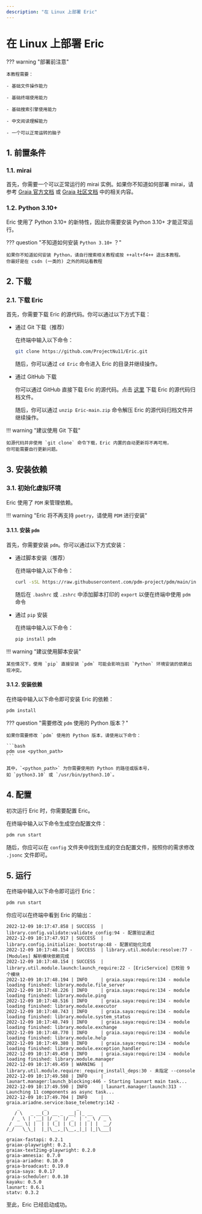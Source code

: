 ```yaml
---
description: "在 Linux 上部署 Eric"
---
```


# 在 Linux 上部署 Eric

??? warning "部署前注意"

    本教程需要：

    - 基础文件操作能力

    - 基础终端使用能力

    - 基础搜索引擎使用能力

    - 中文阅读理解能力

    - 一个可以正常运转的脑子

[//]: # (Readme from https://sagiri-kawaii.github.io/sagiri-bot/deployment/linux/)

## 1. 前置条件

### 1.1. mirai

首先，你需要一个可以正常运行的 mirai 实例。如果你不知道如何部署 mirai，请参考
[Graia 官方文档](https://graia.cn/ariadne/appendix/mah-install/) 或
[Graia 社区文档](https://graiax.cn/before/install_mirai.html) 中的相关内容。

### 1.2. Python 3.10+

Eric 使用了 Python 3.10+ 的新特性，因此你需要安装 Python 3.10+ 才能正常运行。

??? question "不知道如何安装 `Python 3.10+` ？"

    如果你不知道如何安装 Python，请自行搜索相关教程或按 ++alt+f4++ 退出本教程。  
    你最好是在 csdn (一类的) 之外的网站看教程

## 2. 下载

### 2.1. 下载 Eric

首先，你需要下载 Eric 的源代码。你可以通过以下方式下载：

- 通过 Git 下载（推荐）

    在终端中输入以下命令：

    ```bash
    git clone https://github.com/ProjectNu11/Eric.git
    ```

    随后，你可以通过 `cd Eric` 命令进入 Eric 的目录并继续操作。

- 通过 GitHub 下载

    你可以通过 GitHub 直接下载 Eric 的源代码。点击
    [这里](https://github.com/ProjectNu11/Eric/archive/refs/heads/main.zip)
    下载 Eric 的源代码归档文件。

    随后，你可以通过 `unzip Eric-main.zip` 命令解压 Eric 的源代码归档文件并继续操作。

!!! warning "建议使用 Git 下载"

    如源代码并非使用 `git clone` 命令下载，Eric 内置的自动更新将不再可用，
    你可能需要自行更新问题。

## 3. 安装依赖

### 3.1. 初始化虚拟环境

Eric 使用了 `PDM` 来管理依赖。

!!! warning "Eric 将不再支持 `poetry`，请使用 `PDM` 进行安装"

#### 3.1.1. 安装 `pdm`

首先，你需要安装 `pdm`。你可以通过以下方式安装：

- 通过脚本安装（推荐）

    在终端中输入以下命令：

    ```bash
    curl -sSL https://raw.githubusercontent.com/pdm-project/pdm/main/install-pdm.py | python3 -
    ```

    随后在 `.bashrc` 或 `.zshrc` 中添加脚本打印的 `export`
    以便在终端中使用 `pdm` 命令

- 通过 `pip` 安装

    在终端中输入以下命令：

    ```bash
    pip install pdm
    ```

!!! warning "建议使用脚本安装"

    某些情况下，使用 `pip` 直接安装 `pdm` 可能会影响当前 `Python` 环境安装的依赖出现冲突。


#### 3.1.2. 安装依赖

在终端中输入以下命令即可安装 Eric 的依赖：

```bash
pdm install
```

??? question "需要修改 `pdm` 使用的 Python 版本？"

    如果你需要修改 `pdm` 使用的 Python 版本，请使用以下命令：

    ```bash
    pdm use <python_path>
    ```

    其中，`<python_path>` 为你需要使用的 Python 的路径或版本号，
    如 `python3.10` 或 `/usr/bin/python3.10`。

## 4. 配置

初次运行 Eric 时，你需要配置 Eric。

在终端中输入以下命令生成空白配置文件：

```bash
pdm run start
```

随后，你应可以在 `config` 文件夹中找到生成的空白配置文件，按照你的需求修改 `.jsonc` 文件即可。

## 5. 运行

在终端中输入以下命令即可运行 Eric：

```bash
pdm run start
```

你应可以在终端中看到 Eric 的输出：

```text
2022-12-09 10:17:47.858 | SUCCESS  | library.config.validate:validate_config:94 - 配置验证通过
2022-12-09 10:17:47.917 | SUCCESS  | library.config.initialize:_bootstrap:48 - 配置初始化完成
2022-12-09 10:17:48.154 | SUCCESS  | library.util.module:resolve:77 - [Modules] 解析模块依赖完成
2022-12-09 10:17:48.154 | SUCCESS  | library.util.module.launch:launch_require:22 - [EricService] 已校验 9 个模块
2022-12-09 10:17:48.194 | INFO     | graia.saya:require:134 - module loading finished: library.module.file_server
2022-12-09 10:17:48.226 | INFO     | graia.saya:require:134 - module loading finished: library.module.ping
2022-12-09 10:17:48.516 | INFO     | graia.saya:require:134 - module loading finished: library.module.executor
2022-12-09 10:17:48.743 | INFO     | graia.saya:require:134 - module loading finished: library.module.system_status
2022-12-09 10:17:48.749 | INFO     | graia.saya:require:134 - module loading finished: library.module.exchange
2022-12-09 10:17:48.770 | INFO     | graia.saya:require:134 - module loading finished: library.module.help
2022-12-09 10:17:49.380 | INFO     | graia.saya:require:134 - module loading finished: library.module.exception_handler
2022-12-09 10:17:49.450 | INFO     | graia.saya:require:134 - module loading finished: library.module.manager
2022-12-09 10:17:49.459 | WARNING  | library.util.module.require:_require_install_deps:30 - 未指定 --console
2022-12-09 10:17:49.588 | INFO     | launart.manager:launch_blocking:446 - Starting launart main task...
2022-12-09 10:17:49.590 | INFO     | launart.manager:launch:313 - Launching 11 components as async task...
2022-12-09 10:17:49.704 | INFO     | graia.ariadne.service:base_telemetry:142 -
    _         _           _
   / \   _ __(_) __ _  __| |_ __   ___
  / _ \ | '__| |/ _` |/ _` | '_ \ / _ \
 / ___ \| |  | | (_| | (_| | | | |  __/
/_/   \_\_|  |_|\__,_|\__,_|_| |_|\___|

graiax-fastapi: 0.2.1
graiax-playwright: 0.2.1
graiax-text2img-playwright: 0.2.0
graia-amnesia: 0.7.0
graia-ariadne: 0.10.0
graia-broadcast: 0.19.0
graia-saya: 0.0.17
graia-scheduler: 0.0.10
kayaku: 0.5.0
launart: 0.6.1
statv: 0.3.2
```

至此，Eric 已经启动成功。
